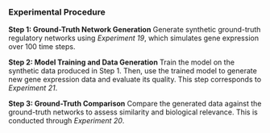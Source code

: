 ### Experimental Procedure

**Step 1: Ground-Truth Network Generation**
Generate synthetic ground-truth regulatory networks using *Experiment 19*, which simulates gene expression over 100 time steps.

**Step 2: Model Training and Data Generation**
Train the model on the synthetic data produced in Step 1. Then, use the trained model to generate new gene expression data and evaluate its quality. This step corresponds to *Experiment 21*.

**Step 3: Ground-Truth Comparison**
Compare the generated data against the ground-truth networks to assess similarity and biological relevance. This is conducted through *Experiment 20*.
